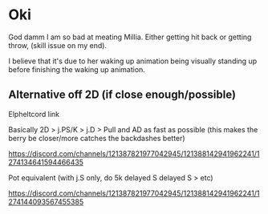 # Oki

God damm I am so bad at meating Millia. Either getting hit back or getting throw, (skill issue on my end).

I believe that it's due to her waking up animation being visually standing up before finishing the waking up animation.

## Alternative off 2D (if close enough/possible)

Elpheltcord link

Basically 2D > j.PS/K > j.D > Pull and AD as fast as possible (this makes the berry be closer/more catches the backdashes better)

https://discord.com/channels/121387821977042945/121388142941962241/1274134641594466435

Pot equivalent (with j.S only, do 5k delayed S delayed S > etc)

https://discord.com/channels/121387821977042945/121388142941962241/1274144093567455385